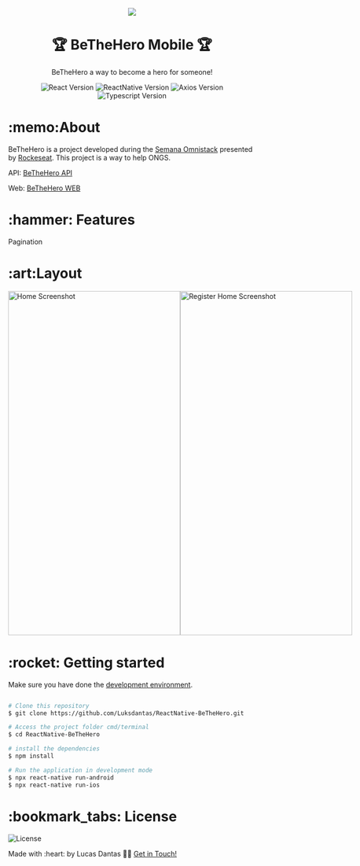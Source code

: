 <p align="center">
<img src="https://github.com/Luksdantas/ReactNative-BeTheHero/blob/main/src/assets/logo.png"/>
</p>
<h1 align="center">🏆 BeTheHero Mobile 🏆</h1>
<p align="center">BeTheHero a way to become a hero for someone!</p>

<p align="center">
 <img  src="https://img.shields.io/github/package-json/dependency-version/Luksdantas/ReactNative-BeTheHero/react" alt="React Version">
 <img  src="https://img.shields.io/github/package-json/dependency-version/Luksdantas/ReactNative-BeTheHero/react-native" alt="ReactNative Version">
 <img  src="https://img.shields.io/github/package-json/dependency-version/Luksdantas/ReactNative-BeTheHero/axios" alt="Axios Version">
 <img  src="https://img.shields.io/github/package-json/dependency-version/Luksdantas/ReactNative-BeTheHero/dev/typescript" alt="Typescript Version">
</p>

<h1>:memo:About</h1>
<p>BeTheHero is a project developed during the <a href="https://rocketseat.com/">Semana Omnistack</a> presented by <a href="https://www.linkedin.com/school/rocketseat/">Rockeseat</a>. This project is a way to help ONGS.</p>
<p>API: <a href="https://github.com/Luksdantas/NodeJS-BeTheHero">BeTheHero API</a></p>
<p>Web: <a href="https://github.com/Luksdantas/ReactJS-BeTheHero">BeTheHero WEB</a></p>

<h1>:hammer: Features</h1>
<p>Pagination</p>

<h1>:art:Layout</h1>
<p style="display: flex; flex-direction: row; align: center">
<img  src="https://github.com/Luksdantas/ReactNative-BeTheHero/blob/main/screenshots/incidents.png" width="350px" height="700px"  alt="Home Screenshot">
<img  src="https://github.com/Luksdantas/ReactNative-BeTheHero/blob/main/screenshots/detail.png" width="350px" height="700px"  alt="Register Home Screenshot">
</p>

<h1>:rocket: Getting started</h1>
<p>Make sure you have done the <a href="https://reactnative.dev/docs/environment-setup">development environment</a>.</p>

```bash

# Clone this repository
$ git clone https://github.com/Luksdantas/ReactNative-BeTheHero.git

# Access the project folder cmd/terminal
$ cd ReactNative-BeTheHero

# install the dependencies
$ npm install

# Run the application in development mode
$ npx react-native run-android
$ npx react-native run-ios


```


<h1>:bookmark_tabs: License</h1>
 <img  src="https://img.shields.io/github/license/Luksdantas/ReactNative-BeTheHero" alt="License">
 
 <p>Made with :heart: by Lucas Dantas 👋🏽 <a href="https://www.linkedin.com/in/luksdantas/">Get in Touch!</a></p>
